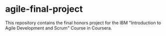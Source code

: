 # agile-final-project
This repository contains the final honors project for the IBM "Introduction to Agile Development and Scrum" Course in Coursera.
